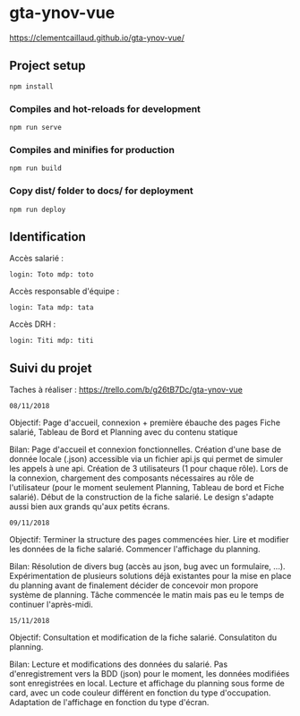 # gta-ynov-vue
https://clementcaillaud.github.io/gta-ynov-vue/

## Project setup
```
npm install
```

### Compiles and hot-reloads for development
```
npm run serve
```

### Compiles and minifies for production
```
npm run build
```

### Copy dist/ folder to docs/ for deployment
```
npm run deploy
```

## Identification
Accès salarié :
```
login: Toto mdp: toto
```
Accès responsable d'équipe :
```
login: Tata mdp: tata
```
Accès DRH :
```
login: Titi mdp: titi
```

## Suivi du projet
Taches à réaliser : https://trello.com/b/g26tB7Dc/gta-ynov-vue
```
08/11/2018
```
Objectif: Page d'accueil, connexion + première ébauche des pages Fiche salarié, Tableau de Bord et Planning avec du contenu statique

Bilan: Page d'accueil et connexion fonctionnelles. Création d'une base de donnée locale (.json) accessible via un fichier api.js qui permet de simuler les appels à une api. Création de 3 utilisateurs (1 pour chaque rôle). Lors de la connexion, chargement des composants nécessaires au rôle de l'utilisateur (pour le moment seulement Planning, Tableau de bord et Fiche salarié). Début de la construction de la fiche salarié. Le design s'adapte aussi bien aux grands qu'aux petits écrans.

```
09/11/2018
```
Objectif: Terminer la structure des pages commencées hier. Lire et modifier les données de la fiche salarié. Commencer l'affichage du planning.

Bilan: Résolution de divers bug (accès au json, bug avec un formulaire, ...). Expérimentation de plusieurs solutions déjà existantes pour la mise en place du planning avant de finalement décider de concevoir mon propore système de planning. Tâche commencée le matin mais pas eu le temps de continuer l'après-midi.

```
15/11/2018
```
Objectif: Consultation et modification de la fiche salarié. Consulatiton du planning.

Bilan: Lecture et modifications des données du salarié. Pas d'enregistrement vers la BDD (json) pour le moment, les données modifiées sont enregistrées en local. Lecture et affichage du planning sous forme de card, avec un code couleur différent en fonction du type d'occupation. Adaptation de l'affichage en fonction du type d'écran.

